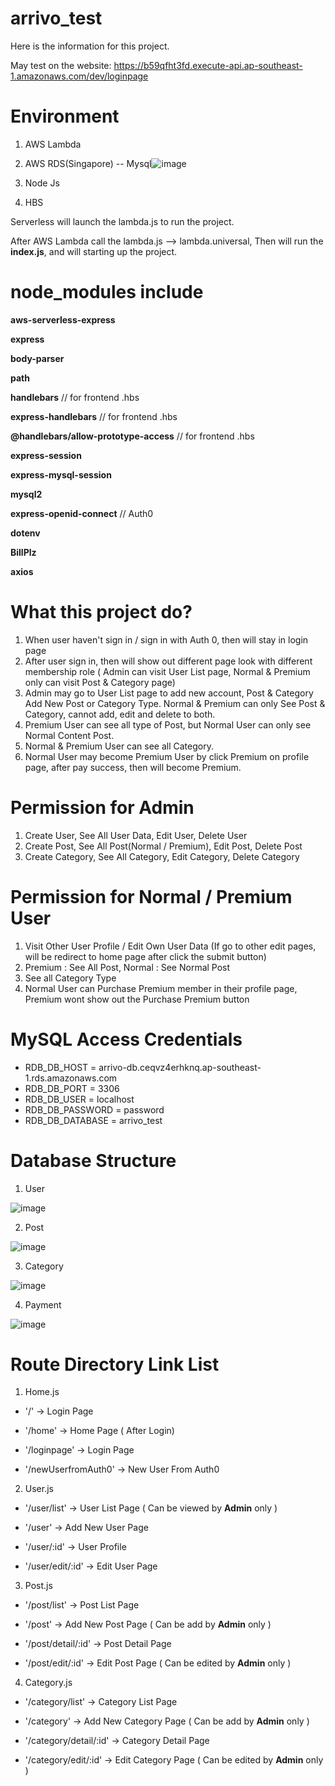 # arrivo_test

Here is the information for this project. 

May test on the website: https://b59qfht3fd.execute-api.ap-southeast-1.amazonaws.com/dev/loginpage

# Environment
1. AWS Lambda
2. AWS RDS(Singapore) -- Mysql![image](https://user-images.githubusercontent.com/33863094/194051732-8ae57fe7-ec2c-4bd6-a610-f75c4bf2561a.png)

3. Node Js
4. HBS

Serverless will launch the lambda.js to run the project.

After AWS Lambda call the lambda.js --> lambda.universal,
Then will run the **index.js**, and will starting up the project.

# node_modules include

**aws-serverless-express**

**express**

**body-parser**

**path**

**handlebars** // for frontend .hbs

**express-handlebars** // for frontend .hbs

**@handlebars/allow-prototype-access** // for frontend .hbs

**express-session**

**express-mysql-session**

**mysql2**

**express-openid-connect** // Auth0

**dotenv**

**BillPlz**

**axios**

# What this project do?

1. When user haven't sign in / sign in with Auth 0, then will stay in login page
2. After user sign in, then will show out different page look with different membership role ( Admin can visit User List page, Normal & Premium only can visit Post & Category page)
3. Admin may go to User List page to add new account, Post & Category Add New Post or Category Type. Normal & Premium can only See Post & Category, cannot add, edit and delete to both.
4. Premium User can see all type of Post, but Normal User can only see Normal Content Post.
5. Normal & Premium User can see all Category.
6. Normal User may become Premium User by click Premium on profile page, after pay success, then will become Premium.

# Permission for Admin
1. Create User, See All User Data, Edit User, Delete User
2. Create Post, See All Post(Normal / Premium), Edit Post, Delete Post
3. Create Category, See All Category, Edit Category, Delete Category

# Permission for Normal / Premium User
1. Visit Other User Profile / Edit Own User Data (If go to other edit pages, will be redirect to home page after click the submit button)
2. Premium : See All Post, Normal : See Normal Post
3. See all Category Type
4. Normal User can Purchase Premium member in their profile page, Premium wont show out the Purchase Premium button

# MySQL Access Credentials

- RDB_DB_HOST = arrivo-db.ceqvz4erhknq.ap-southeast-1.rds.amazonaws.com
- RDB_DB_PORT = 3306
- RDB_DB_USER = localhost
- RDB_DB_PASSWORD = password
- RDB_DB_DATABASE = arrivo_test

# Database Structure
1. User

![image](https://user-images.githubusercontent.com/33863094/194050096-19eed717-407c-4931-b91b-fb6dcc970ed0.png)

2. Post

![image](https://user-images.githubusercontent.com/33863094/194050165-02d48cd8-24c6-449b-be94-96104dff0cca.png)

3. Category

![image](https://user-images.githubusercontent.com/33863094/194050231-c4ee9193-b96f-4aa1-bba5-ef600bcdb6ef.png)

4. Payment

![image](https://user-images.githubusercontent.com/33863094/194050279-6c7dc948-8909-401b-ba27-8536e743ce03.png)

# Route Directory Link List

1. Home.js

- '/' -> Login Page

- '/home' -> Home Page ( After Login)

- '/loginpage' -> Login Page

- '/newUserfromAuth0' -> New User From Auth0

2. User.js

- '/user/list' -> User List Page ( Can be viewed by **Admin** only )

- '/user' -> Add New User Page

- '/user/:id' -> User Profile

- '/user/edit/:id' -> Edit User Page

3. Post.js

- '/post/list' -> Post List Page

- '/post' -> Add New Post Page ( Can be add by **Admin** only )

- '/post/detail/:id' -> Post Detail Page

- '/post/edit/:id' -> Edit Post Page ( Can be edited by **Admin** only )

4. Category.js

- '/category/list' -> Category List Page

- '/category' -> Add New Category Page ( Can be add by **Admin** only )

- '/category/detail/:id' -> Category Detail Page

- '/category/edit/:id' -> Edit Category Page ( Can be edited by **Admin** only )
